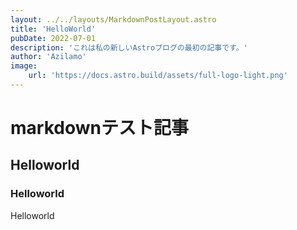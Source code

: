 ```yaml
---
layout: ../../layouts/MarkdownPostLayout.astro
title: 'HelloWorld'
pubDate: 2022-07-01
description: 'これは私の新しいAstroブログの最初の記事です。'
author: 'Azilamo'
image:
    url: 'https://docs.astro.build/assets/full-logo-light.png'
---
```

# markdownテスト記事

## Helloworld
### Helloworld
Helloworld


